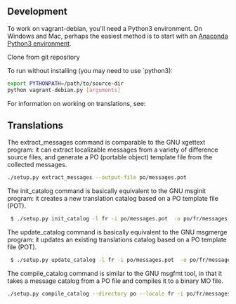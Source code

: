 Development
------------------

To work on vagrant-debian, you'll need a Python3 environment. On Windows and Mac, perhaps the easiest method is to start with an [Anaconda Python3 environment](https://www.continuum.io/downloads).

Clone from git repository

To run without installing (you may need to use `python3):

```bash
export PYTHONPATH=/path/to/source-dir
python vagrant-debian.py [arguments]
```
For information on working on translations, see:

Translations
------------

The extract_messages command is comparable to the GNU xgettext program: it can extract localizable messages from a variety of difference source files, and generate a PO (portable object) template file from the collected messages.

```bash
./setup.py extract_messages --output-file po/messages.pot
```

The init_catalog command is basically equivalent to the GNU msginit program: it creates a new translation catalog based on a PO template file (POT).

```bash
 $ ./setup.py init_catalog -l fr -i po/messages.pot  -o po/fr/messages.po
```

The update_catalog command is basically equivalent to the GNU msgmerge program: it updates an existing translations catalog based on a PO template file (POT).

```bash
 $ ./setup.py update_catalog -l fr -i po/messages.pot  -o po/fr/messages.po
```

The compile_catalog command is similar to the GNU msgfmt tool, in that it takes a message catalog from a PO file and compiles it to a binary MO file.

```bash
./setup.py compile_catalog --directory po --locale fr -i po/fr/messages.po -o po/fr/messages.mo
```
